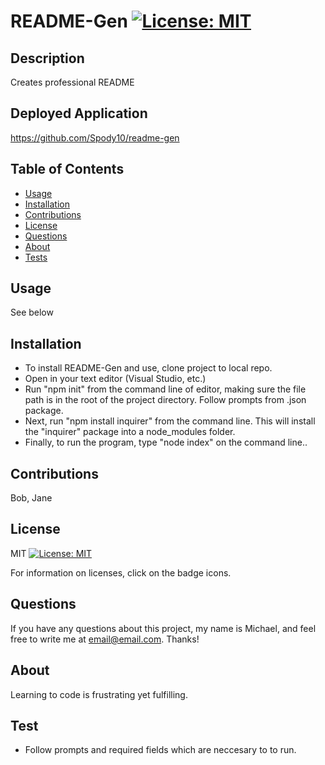 # README-Gen [![License: MIT](https://img.shields.io/badge/License-MIT-yellowgreen)](https://opensource.org/licenses/MIT)

## Description

Creates professional README

## Deployed Application

https://github.com/Spody10/readme-gen

## Table of Contents

- [Usage](#usage)
- [Installation](#installation)
- [Contributions](#contributions)
- [License](#license)
- [Questions](#questions)
- [About](#about)
- [Tests](#tests)

## Usage

See below

## Installation

- To install README-Gen and use, clone project to local repo.
- Open in your text editor (Visual Studio, etc.)
- Run "npm init" from the command line of editor, making sure the file path is in the root of the project directory. Follow prompts from .json package.
- Next, run "npm install inquirer" from the command line. This will install the "inquirer" package into a node_modules folder.
- Finally, to run the program, type "node index" on the command line..

## Contributions

Bob, Jane

## License

MIT [![License: MIT](https://img.shields.io/badge/License-MIT-yellowgreen)](https://opensource.org/licenses/MIT)

For information on licenses, click on the badge icons.

## Questions

If you have any questions about this project, my name is Michael, and feel free to write me at email@email.com. Thanks!

## About

Learning to code is frustrating yet fulfilling.

## Test

- Follow prompts and required fields which are neccesary to to run.
